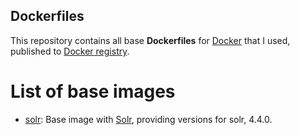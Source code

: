 ## Dockerfiles

This repository contains all base **Dockerfiles** for [Docker](https://www.docker.com/) that I used, published to [Docker registry](https://registry.hub.docker.com/).

# List of base images

* [solr](solr/README.md): Base image with [Solr](http://lucene.apache.org/solr/), providing versions for solr, 4.4.0.